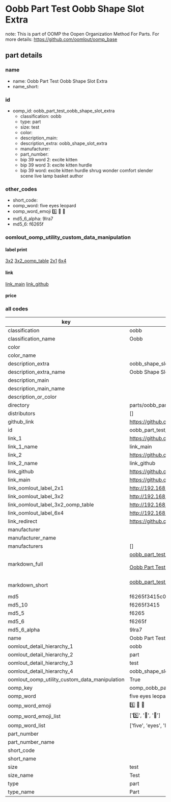 # Oobb Part Test Oobb Shape Slot Extra  

note: This is part of OOMP the Oopen Organization Method For Parts. For more details: https://github.com/oomlout/oomp_base

##  part details
  







### name
* name: Oobb Part Test Oobb Shape Slot Extra
* name_short: 
### id
* oomp_id: oobb_part_test_oobb_shape_slot_extra
  * classification: oobb
  * type: part
  * size: test
  * color: 
  * description_main: 
  * description_extra: oobb_shape_slot_extra
  * manufacturer: 
  * part_number: 
  * bip 39 word 2: excite kitten
  * bip 39 word 3: excite kitten hurdle
  * bip 39 word: excite kitten hurdle shrug wonder comfort slender scene live lamp basket author

### other_codes
* short_code: 
* oomp_word: five eyes leopard
* oomp_word_emoji :five: :eyes: :leopard:
* md5_6_alpha: 9lra7
* md5_6: f6265f






### oomlout_oomp_utility_custom_data_manipulation
#### label print
[3x2](http://192.168.1.245:1112/?label=oomp%209lra7)
[3x2_oomp_table](http://192.168.1.108:1112/?label=oomp%209lra7)
[2x1](http://192.168.1.242:1112/?label=oomp%209lra7)
[6x4](http://192.168.1.55:1112/?label=oomp%209lra7)    

#### link

[link_main](https://github.com/oomlout/oomlout_oomp_version_1_messy/tree/main/parts/oobb_part_test_oobb_shape_slot_extra) [link_github](https://github.com/oomlout/oomlout_oomp_version_1_messy/tree/main/parts/oobb_part_test_oobb_shape_slot_extra)                             

#### price







### all codes 
| key | value |  
| --- | --- |  
| classification | oobb |  
| classification_name | Oobb |  
| color |  |  
| color_name |  |  
| description_extra | oobb_shape_slot_extra |  
| description_extra_name | Oobb Shape Slot Extra |  
| description_main |  |  
| description_main_name |  |  
| description_or_color |   |  
| directory | parts/oobb_part_test_oobb_shape_slot_extra |  
| distributors | [] |  
| github_link | https://github.com/oomlout/oomlout_oomp_part_src/tree/main/parts/oobb_part_test_oobb_shape_slot_extra |  
| id | oobb_part_test_oobb_shape_slot_extra |  
| link_1 | https://github.com/oomlout/oomlout_oomp_version_1_messy/tree/main/parts/oobb_part_test_oobb_shape_slot_extra |  
| link_1_name | link_main |  
| link_2 | https://github.com/oomlout/oomlout_oomp_version_1_messy/tree/main/parts/oobb_part_test_oobb_shape_slot_extra |  
| link_2_name | link_github |  
| link_github | https://github.com/oomlout/oomlout_oomp_version_1_messy/tree/main/parts/oobb_part_test_oobb_shape_slot_extra |  
| link_main | https://github.com/oomlout/oomlout_oomp_version_1_messy/tree/main/parts/oobb_part_test_oobb_shape_slot_extra |  
| link_oomlout_label_2x1 | http://192.168.1.242:1112/?label=oomp%209lra7 |  
| link_oomlout_label_3x2 | http://192.168.1.245:1112/?label=oomp%209lra7 |  
| link_oomlout_label_3x2_oomp_table | http://192.168.1.108:1112/?label=oomp%209lra7 |  
| link_oomlout_label_6x4 | http://192.168.1.55:1112/?label=oomp%209lra7 |  
| link_redirect | https://github.com/oomlout/oomlout_oomp_version_1_messy/tree/main/parts/oobb_part_test_oobb_shape_slot_extra |  
| manufacturer |  |  
| manufacturer_name |  |  
| manufacturers | [] |  
| markdown_full | [oobb_part_test_oobb_shape_slot_extra](none)<br>[](none)<br>[Oobb Part Test Oobb Shape Slot Extra](none)<br><br> |  
| markdown_short | [oobb_part_test_oobb_shape_slot_extra](none)<br><br> |  
| md5 | f6265f3415c09968b8fe8c74df1ed276 |  
| md5_10 | f6265f3415 |  
| md5_5 | f6265 |  
| md5_6 | f6265f |  
| md5_6_alpha | 9lra7 |  
| name | Oobb Part Test Oobb Shape Slot Extra |  
| oomlout_detail_hierarchy_1 | oobb |  
| oomlout_detail_hierarchy_2 | part |  
| oomlout_detail_hierarchy_3 | test |  
| oomlout_detail_hierarchy_4 | oobb_shape_slot_extra |  
| oomlout_oomp_utility_custom_data_manipulation | True |  
| oomp_key | oomp_oobb_part_test_oobb_shape_slot_extra |  
| oomp_word | five eyes leopard |  
| oomp_word_emoji | :five: :eyes: :leopard: |  
| oomp_word_emoji_list | [':five:', ':eyes:', ':leopard:'] |  
| oomp_word_list | ['five', 'eyes', 'leopard'] |  
| part_number |  |  
| part_number_name |  |  
| short_code |  |  
| short_name |  |  
| size | test |  
| size_name | Test |  
| type | part |  
| type_name | Part |  
